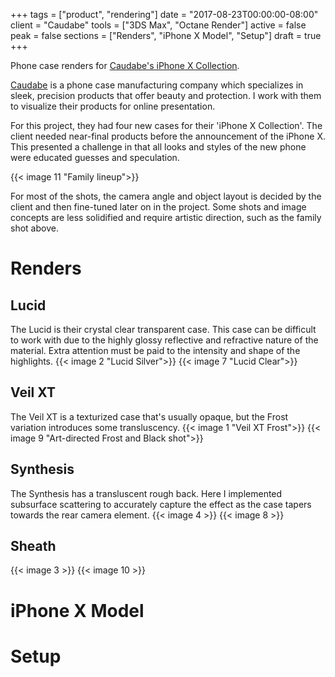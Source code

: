 +++
tags = ["product", "rendering"]
date = "2017-08-23T00:00:00-08:00"
client = "Caudabe"
tools = ["3DS Max", "Octane Render"]
active = false
peak = false
sections = ["Renders", "iPhone X Model", "Setup"]
draft = true
+++

Phone case renders for [Caudabe's iPhone X Collection](https://www.caudabe.com/collections/iphone-x-accessories).

[Caudabe](https://www.caudabe.com/) is a phone case manufacturing company which specializes in sleek, precision products that offer beauty and protection. I work with them to visualize their products for online presentation.<!--more-->

For this project, they had four new cases for their 'iPhone X Collection'. The client needed near-final products before the announcement of the iPhone X. This presented a challenge in that all looks and styles of the new phone were educated guesses and speculation.

{{< image 11 "Family lineup">}}

For most of the shots, the camera angle and object layout is decided by the client and then fine-tuned later on in the project. Some shots and image concepts are less solidified and require artistic direction, such as the family shot above.

# Renders


## Lucid
The Lucid is their crystal clear transparent case. This case can be difficult to work with due to the highly glossy reflective and refractive nature of the material. Extra attention must be paid to the intensity and shape of the highlights.
{{< image 2 "Lucid Silver">}}
{{< image 7 "Lucid Clear">}}

## Veil XT
The Veil XT is a texturized case that's usually opaque, but the Frost variation introduces some transluscency.
{{< image 1 "Veil XT Frost">}}
{{< image 9 "Art-directed Frost and Black shot">}}

## Synthesis
The Synthesis has a transluscent rough back. Here I implemented subsurface scattering to accurately capture the effect as the case tapers towards the rear camera element.
{{< image 4 >}}
{{< image 8 >}}

## Sheath
{{< image 3 >}}
{{< image 10 >}}

# iPhone X Model


# Setup
